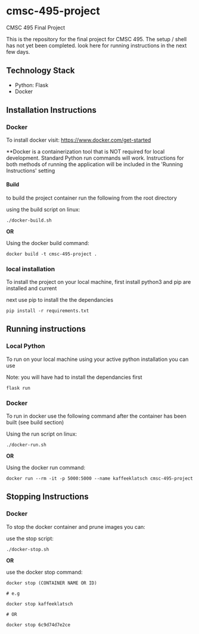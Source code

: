 # cmsc-495-project
CMSC 495 Final Project

This is the repository for the final project for CMSC 495. The setup / shell has not yet been completed. look here for running instructions in the next few days. 

## Technology Stack

- Python: Flask
- Docker

## Installation Instructions

### Docker

To install docker visit: https://www.docker.com/get-started

**Docker is a containerization tool that is NOT required for local development. Standard Python run commands will work. Instructions for both methods of running the application will be included in the 'Running Instructions' setting

#### Build

to build the project container run the following from the root directory 

using the build script on linux:
```
./docker-build.sh
```

**OR**

Using the docker build command:

```
docker build -t cmsc-495-project .
```

### local installation

To install the project on your local machine, first install python3 and pip are installed and current

next use pip to install the the dependancies

```
pip install -r requirements.txt
```

## Running instructions

### Local Python

To run on your local machine using your active python installation you can use

Note: you will have had to install the dependancies first

```
flask run
```

### Docker

To run in docker use the following command after the container has been built (see build section)

Using the run script on linux:
```
./docker-run.sh
```

**OR**

Using the docker run command:
```
docker run --rm -it -p 5000:5000 --name kaffeeklatsch cmsc-495-project

```

## Stopping Instructions

### Docker

To stop the docker container and prune images you can:

use the stop script:

```
./docker-stop.sh
```

**OR**

use the docker stop command:
```
docker stop (CONTAINER NAME OR ID)

# e.g

docker stop kaffeeklatsch

# OR

docker stop 6c9d74d7e2ce
```